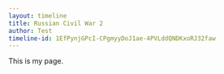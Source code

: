 ```yaml
---
layout: timeline
title: Russian Civil War 2
author: Test
timeline-id: 1EfPynjGPcI-CPgmyyDoJ1ae-4PVLddQNDKxoRJ32faw
---
```

This is my page.